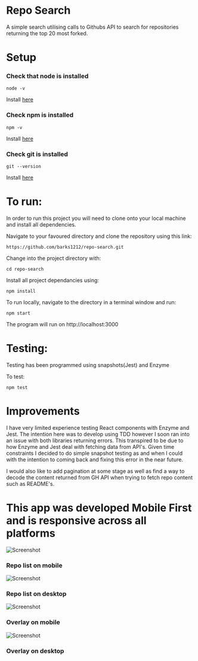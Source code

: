 # Repo Search

A simple search utilising calls to Githubs API to search for repositories returning the top 20 most forked.

# Setup

### Check that node is installed

```node -v```

Install [here](https://nodejs.org/en/download/package-manager/)

### Check npm is installed

```npm -v```

Install [here](https://www.npmjs.com/get-npm)

### Check git is installed

```git --version```

Install [here](https://git-scm.com/)

# To run:
In order to run this project you will need to clone onto your local machine and install all dependencies.

Navigate to your favoured directory and clone the repository using this link: 

```https://github.com/barks1212/repo-search.git```

Change into the project directory with:

```cd repo-search```

Install all project dependancies using:

```npm install```

To run locally, navigate to the directory in a terminal window and run:

```npm start```

The program will run on 
http://localhost:3000

# Testing:

Testing has been programmed using snapshots(Jest) and Enzyme

To test:

```npm test```

# Improvements

I have very limited experience testing React components with Enzyme and Jest. The intention here was to develop using TDD however I soon ran into an issue with both libraries returning errors. This transpired to be due to how Enzyme and Jest deal with fetching data from API's. Given time constraints I decided to do simple snapshot testing as and when I could with the intention to coming back and fixing this error in the near future.

I would also like to add pagination at some stage as well as find a way to decode the content returned from GH API when trying to fetch repo content such as README's.


# This app was developed Mobile First and is responsive across all platforms

![Screenshot](/public/screenshots/repos-mobile.png "Repo list on mobile")

### Repo list on mobile



![Screenshot](/public/screenshots/repos-desktop.png "Repo list on desktop")

### Repo list on desktop



![Screenshot](/public/screenshots/overlay-mobile.png "Overlay on mobile")

### Overlay on mobile



![Screenshot](/public/screenshots/overlay-desktop.png "Overlay on desktop")

### Overlay on desktop